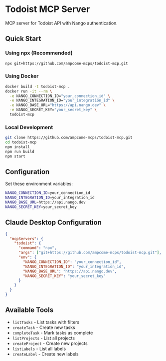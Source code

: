 # Todoist MCP Server

MCP server for Todoist API with Nango authentication.

## Quick Start

### Using npx (Recommended)
```bash
npx git+https://github.com/ampcome-mcps/todoist-mcp.git
```

### Using Docker
```bash
docker build -t todoist-mcp .
docker run -it --rm \
  -e NANGO_CONNECTION_ID="your_connection_id" \
  -e NANGO_INTEGRATION_ID="your_integration_id" \
  -e NANGO_BASE_URL="https://api.nango.dev" \
  -e NANGO_SECRET_KEY="your_secret_key" \
  todoist-mcp
```

### Local Development
```bash
git clone https://github.com/ampcome-mcps/todoist-mcp.git
cd todoist-mcp
npm install
npm run build
npm start
```

## Configuration

Set these environment variables:

```bash
NANGO_CONNECTION_ID=your_connection_id
NANGO_INTEGRATION_ID=your_integration_id
NANGO_BASE_URL=https://api.nango.dev
NANGO_SECRET_KEY=your_secret_key
```

## Claude Desktop Configuration

```json
{
  "mcpServers": {
    "todoist": {
      "command": "npx",
      "args": ["git+https://github.com/ampcome-mcps/todoist-mcp.git"],
      "env": {
        "NANGO_CONNECTION_ID": "your_connection_id",
        "NANGO_INTEGRATION_ID": "your_integration_id",
        "NANGO_BASE_URL": "https://api.nango.dev",
        "NANGO_SECRET_KEY": "your_secret_key"
      }
    }
  }
}
```

## Available Tools

- `listTasks` - List tasks with filters
- `createTask` - Create new tasks
- `completeTask` - Mark tasks as complete
- `listProjects` - List all projects
- `createProject` - Create new projects
- `listLabels` - List all labels
- `createLabel` - Create new labels
